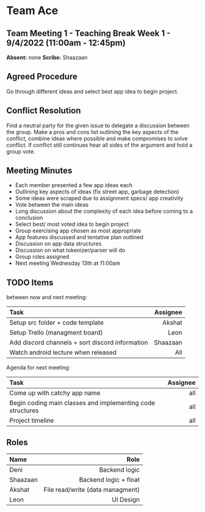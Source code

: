 # Team Ace

## Team Meeting 1 - Teaching Break Week 1 - 9/4/2022 (11:00am - 12:45pm)
**Absent:**
none
**Scribe:**
Shaazaan
## Agreed Procedure
Go through different ideas and select best app idea to begin project.

## Conflict Resolution
Find a neutral party for the given issue to delegate a discussion between the group. Make a pros and cons list outlining the key aspects of the conflict, combine ideas where possible and make compromises to solve conflict. If conflict still continues hear all sides of the argument and hold a group vote. 

## Meeting Minutes
- Each member presented a few app ideas each
- Outlining key aspects of ideas (fix street app, garbage detection)
- Some ideas were scraped due to assignment specs/ app creativity
- Vote between the main ideas
- Long discussion about the complexity of each idea before coming to a conclusion
- Select best/ most voted idea to begin project
- Group exercising app chosen as most appropriate
- App features discussed and tentative plan outlined
- Discussion on app data structures 
- Discussion on what tokenizer/parser will do
- Group roles assigned
- Next meeting Wednesday 13th at 11:00am

## TODO Items
between now and next meeting:

| Task                                                     | Assignee |
|:---------------------------------------------------------|---------:|
| Setup src folder + code template                         |   Akshat |
| Setup Trello (managment board)                           |     Leon |
| Add discord channels + sort discord information          | Shaazaan |
| Watch android lecture when released                      |      All |

Agenda for next meeting:

| Task                                                             | Assignee        |
|:-----------------------------------------------------------------|----------------:|
| Come up with catchy app name                                     |             all |
| Begin coding main classes and implementing code structures       |             all |
| Project timeline                                                 |             all |

## Roles
| Name     | Role |
| :------- | ------------: |
| Deni     | Backend logic |
| Shaazaan | Backend logic + float |
| Akshat   | File read/write (data managment) |
| Leon     | UI Design |
